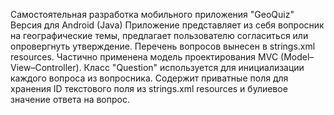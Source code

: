 Самостоятельная разработка мобильного приложения "GeoQuiz"
Версия для Android (Java)
Приложение представляет из себя вопросник на географические темы, предлагает пользователю согласиться или опровергнуть утверждение.
Перечень вопросов вынесен в strings.xml resources.
Частично применена модель проектирования MVC (Model–View–Controller).
Класс "Question" используется для инициализации каждого вопроса из вопросника. Содержит приватные поля для хранения ID текстового поля из strings.xml resources и булиевое значение ответа на вопрос.
